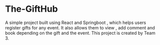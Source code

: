 # The-GiftHub

A simple project built using React and Springboot , which helps users register gifts for any event. It also allows them to view , add comment and book depending on the gift and the event.
This project is created by Team 3.
